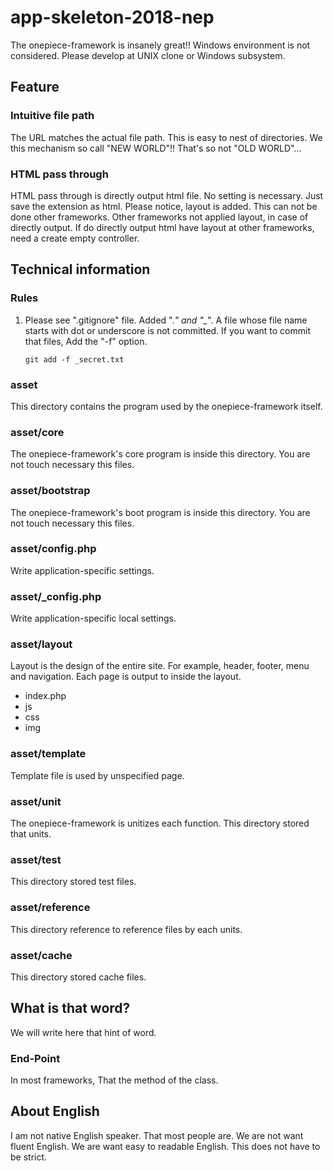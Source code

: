 app-skeleton-2018-nep
===

 The onepiece-framework is insanely great!!
 Windows environment is not considered.
 Please develop at UNIX clone or Windows subsystem.

## Feature

### Intuitive file path

 The URL matches the actual file path.
 This is easy to nest of directories.
 We this mechanism so call "NEW WORLD"!!
 That's so not "OLD WORLD"...

### HTML pass through

 HTML pass through is directly output html file.
 No setting is necessary.
 Just save the extension as html.
 Please notice, layout is added.
 This can not be done other frameworks.
 Other frameworks not applied layout, in case of directly output.
 If do directly output html have layout at other frameworks, need a create empty controller.

## Technical information

### Rules

 1. Please see ".gitignore" file.
    Added ".*" and "_*".
    A file whose file name starts with dot or underscore is not committed.
    If you want to commit that files, Add the "-f" option.
    ```
    git add -f _secret.txt
    ```

### asset

 This directory contains the program used by the onepiece-framework itself.

### asset/core

 The onepiece-framework's core program is inside this directory.
 You are not touch necessary this files.

### asset/bootstrap

 The onepiece-framework's boot program is inside this directory.
 You are not touch necessary this files.

### asset/config.php

 Write application-specific settings.

### asset/_config.php

 Write application-specific local settings.

### asset/layout

 Layout is the design of the entire site.
 For example, header, footer, menu and navigation.
 Each page is output to inside the layout.

 * index.php
 * js
 * css
 * img

### asset/template

 Template file is used by unspecified page.

### asset/unit

 The onepiece-framework is unitizes each function.
 This directory stored that units.

### asset/test

 This directory stored test files.

### asset/reference

 This directory reference to reference files by each units.

### asset/cache

 This directory stored cache files.

## What is that word?

 We will write here that hint of word.

### End-Point

 In most frameworks, That the method of the class.

## About English

 I am not native English speaker.
 That most people are.
 We are not want fluent English.
 We are want easy to readable English.
 This does not have to be strict.
